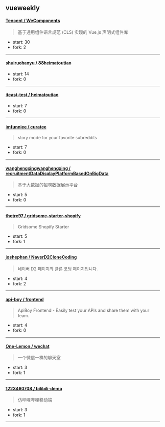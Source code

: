 ## vueweekly

#### [Tencent / WeComponents](https://github.com/Tencent/WeComponents)

> 基于通用组件语言规范 (CLS) 实现的 Vue.js 声明式组件库

+ start: 30
+ fork: 2

----


#### [shuiruohanyu / 88heimatoutiao](https://github.com/shuiruohanyu/88heimatoutiao)

> 

+ start: 14
+ fork: 0

----


#### [itcast-test / heimatoutiao](https://github.com/itcast-test/heimatoutiao)

> 

+ start: 7
+ fork: 0

----


#### [imfunniee / curatee](https://github.com/imfunniee/curatee)

> story mode for your favorite subreddits

+ start: 7
+ fork: 0

----


#### [wanghengxingwanghengxing / recruitmentDataDisplayPlatformBasedOnBigData](https://github.com/wanghengxingwanghengxing/recruitmentDataDisplayPlatformBasedOnBigData)

> 基于大数据的招聘数据展示平台

+ start: 5
+ fork: 0

----


#### [thetre97 / gridsome-starter-shopify](https://github.com/thetre97/gridsome-starter-shopify)

> Gridsome Shopify Starter

+ start: 5
+ fork: 1

----


#### [joshephan / NaverD2CloneCoding](https://github.com/joshephan/NaverD2CloneCoding)

> 네이버 D2 페이지의 클론 코딩 페이지입니다.

+ start: 4
+ fork: 2

----


#### [api-boy / frontend](https://github.com/api-boy/frontend)

> ApiBoy Frontend - Easily test your APIs and share them with your team.

+ start: 4
+ fork: 0

----


#### [One-Lemon / wechat](https://github.com/One-Lemon/wechat)

> 一个微信一样的聊天室

+ start: 3
+ fork: 1

----


#### [1223460708 / bilibili-demo](https://github.com/1223460708/bilibili-demo)

> 仿哔哩哔哩移动端

+ start: 3
+ fork: 1

----

